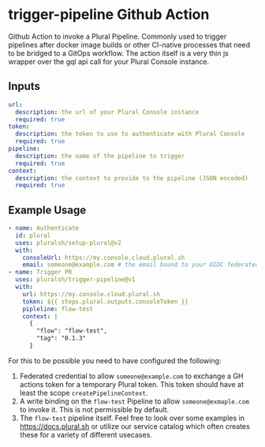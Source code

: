 # trigger-pipeline Github Action

Github Action to invoke a Plural Pipeline.  Commonly used to trigger pipelines after docker image builds or other CI-native processes that need to be bridged to a GitOps workflow.  The action itself is a very thin js wrapper over the gql api call for your Plural Console instance.

## Inputs

```yaml
url:
  description: the url of your Plural Console instance
  required: true
token:
  description: the token to use to authenticate with Plural Console
  required: true
pipeline:
  description: the name of the pipeline to trigger
  required: true
context:
  description: the context to provide to the pipeline (JSON encoded)
  required: true
```

## Example Usage

```yaml
- name: Authenticate
  id: plural
  uses: pluralsh/setup-plural@v2
  with:
    consoleUrl: https://my.console.cloud.plural.sh
    email: someone@example.com # the email bound to your OIDC federated credential
- name: Trigger PR
  uses: pluralsh/trigger-pipeline@v1
  with:
    url: https://my.console.cloud.plural.sh
    token: ${{ steps.plural.outputs.consoleToken }}
    pipleline: flow-test
    context: |
      {
        "flow": "flow-test",
        "tag": "0.1.3"
      }
```

For this to be possible you need to have configured the following:

1. Federated credential to allow `someone@example.com` to exchange a GH actions token for a temporary Plural token.  This token should have at least the scope `createPipelineContext`.
2. A write binding on the `flow-test` Pipeline to allow `someone@exmaple.com` to invoke it.  This is not permissible by default.
3. The `flow-test` pipeline itself.  Feel free to look over some examples in https://docs.plural.sh or utilize our service catalog which often creates these for a variety of different usecases.


